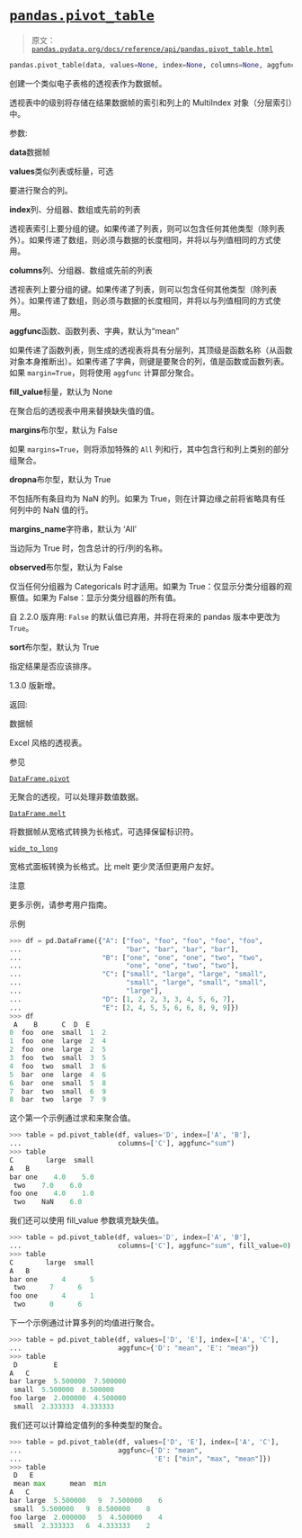 # [`pandas.pivot_table`](https://pandas.pydata.org/docs/reference/api/pandas.pivot_table.html)

> 原文：[`pandas.pydata.org/docs/reference/api/pandas.pivot_table.html`](https://pandas.pydata.org/docs/reference/api/pandas.pivot_table.html)

```py
pandas.pivot_table(data, values=None, index=None, columns=None, aggfunc='mean', fill_value=None, margins=False, dropna=True, margins_name='All', observed=_NoDefault.no_default, sort=True)
```

创建一个类似电子表格的透视表作为数据帧。

透视表中的级别将存储在结果数据帧的索引和列上的 MultiIndex 对象（分层索引）中。

参数:

**data**数据帧

**values**类似列表或标量，可选

要进行聚合的列。

**index**列、分组器、数组或先前的列表

透视表索引上要分组的键。如果传递了列表，则可以包含任何其他类型（除列表外）。如果传递了数组，则必须与数据的长度相同，并将以与列值相同的方式使用。

**columns**列、分组器、数组或先前的列表

透视表列上要分组的键。如果传递了列表，则可以包含任何其他类型（除列表外）。如果传递了数组，则必须与数据的长度相同，并将以与列值相同的方式使用。

**aggfunc**函数、函数列表、字典，默认为“mean”

如果传递了函数列表，则生成的透视表将具有分层列，其顶级是函数名称（从函数对象本身推断出）。如果传递了字典，则键是要聚合的列，值是函数或函数列表。如果 `margin=True`，则将使用 `aggfunc` 计算部分聚合。

**fill_value**标量，默认为 None

在聚合后的透视表中用来替换缺失值的值。

**margins**布尔型，默认为 False

如果 `margins=True`，则将添加特殊的 `All` 列和行，其中包含行和列上类别的部分组聚合。

**dropna**布尔型，默认为 True

不包括所有条目均为 NaN 的列。如果为 True，则在计算边缘之前将省略具有任何列中的 NaN 值的行。

**margins_name**字符串，默认为 ‘All’

当边际为 True 时，包含总计的行/列的名称。

**observed**布尔型，默认为 False

仅当任何分组器为 Categoricals 时才适用。如果为 True：仅显示分类分组器的观察值。如果为 False：显示分类分组器的所有值。

自 2.2.0 版弃用: `False` 的默认值已弃用，并将在将来的 pandas 版本中更改为 `True`。

**sort**布尔型，默认为 True

指定结果是否应该排序。

1.3.0 版新增。

返回:

数据帧

Excel 风格的透视表。

参见

[`DataFrame.pivot`](https://pandas.pydata.org/docs/reference/api/pandas.DataFrame.pivot.html#pandas.DataFrame.pivot "pandas.DataFrame.pivot")

无聚合的透视，可以处理非数值数据。

[`DataFrame.melt`](https://pandas.pydata.org/docs/reference/api/pandas.DataFrame.melt.html#pandas.DataFrame.melt "pandas.DataFrame.melt")

将数据帧从宽格式转换为长格式，可选择保留标识符。

[`wide_to_long`](https://pandas.pydata.org/docs/reference/api/pandas.wide_to_long.html#pandas.wide_to_long "pandas.wide_to_long")

宽格式面板转换为长格式。比 melt 更少灵活但更用户友好。

注意

更多示例，请参考用户指南。

示例

```py
>>> df = pd.DataFrame({"A": ["foo", "foo", "foo", "foo", "foo",
...                          "bar", "bar", "bar", "bar"],
...                    "B": ["one", "one", "one", "two", "two",
...                          "one", "one", "two", "two"],
...                    "C": ["small", "large", "large", "small",
...                          "small", "large", "small", "small",
...                          "large"],
...                    "D": [1, 2, 2, 3, 3, 4, 5, 6, 7],
...                    "E": [2, 4, 5, 5, 6, 6, 8, 9, 9]})
>>> df
 A    B      C  D  E
0  foo  one  small  1  2
1  foo  one  large  2  4
2  foo  one  large  2  5
3  foo  two  small  3  5
4  foo  two  small  3  6
5  bar  one  large  4  6
6  bar  one  small  5  8
7  bar  two  small  6  9
8  bar  two  large  7  9 
```

这个第一个示例通过求和来聚合值。

```py
>>> table = pd.pivot_table(df, values='D', index=['A', 'B'],
...                        columns=['C'], aggfunc="sum")
>>> table
C        large  small
A   B
bar one    4.0    5.0
 two    7.0    6.0
foo one    4.0    1.0
 two    NaN    6.0 
```

我们还可以使用 fill_value 参数填充缺失值。

```py
>>> table = pd.pivot_table(df, values='D', index=['A', 'B'],
...                        columns=['C'], aggfunc="sum", fill_value=0)
>>> table
C        large  small
A   B
bar one      4      5
 two      7      6
foo one      4      1
 two      0      6 
```

下一个示例通过计算多列的均值进行聚合。

```py
>>> table = pd.pivot_table(df, values=['D', 'E'], index=['A', 'C'],
...                        aggfunc={'D': "mean", 'E': "mean"})
>>> table
 D         E
A   C
bar large  5.500000  7.500000
 small  5.500000  8.500000
foo large  2.000000  4.500000
 small  2.333333  4.333333 
```

我们还可以计算给定值列的多种类型的聚合。

```py
>>> table = pd.pivot_table(df, values=['D', 'E'], index=['A', 'C'],
...                        aggfunc={'D': "mean",
...                                 'E': ["min", "max", "mean"]})
>>> table
 D   E
 mean max      mean  min
A   C
bar large  5.500000   9  7.500000    6
 small  5.500000   9  8.500000    8
foo large  2.000000   5  4.500000    4
 small  2.333333   6  4.333333    2 
```
